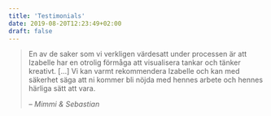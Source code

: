 ```yaml
---
title: 'Testimonials'
date: 2019-08-20T12:23:49+02:00
draft: false
---
```


> En av de saker som vi verkligen värdesatt under processen är att Izabelle har
> en otrolig förmåga att visualisera tankar och tänker kreativt. [...] Vi kan
> varmt rekommendera Izabelle och kan med säkerhet säga att ni kommer bli nöjda
> med hennes arbete och hennes härliga sätt att vara.
>
> _– Mimmi & Sebastian_
